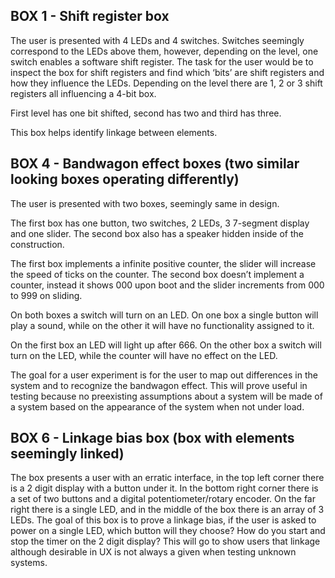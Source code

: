 ## BOX 1 - Shift register box

The user is presented with 4 LEDs and 4 switches. Switches seemingly correspond to the LEDs above them, however, depending on the level, one switch enables a software shift register. The task for the user would be to inspect the box for shift registers and find which ‘bits’ are shift registers and how they influence the LEDs. Depending on the level there are 1, 2 or 3 shift registers all influencing a 4-bit box.

First level has one bit shifted, second has two and third has three.

This box helps identify linkage between elements.


## BOX 4 - Bandwagon effect boxes (two similar looking boxes operating differently)

The user is presented with two boxes, seemingly same in design.

The first box has one button, two switches, 2 LEDs, 3 7-segment display and one slider. The second box also has a speaker hidden inside of the construction. 

The first box implements a infinite positive counter, the slider will increase the speed of ticks on the counter. The second box doesn’t implement a counter, instead it shows 000 upon boot and the slider increments from 000 to 999 on sliding. 

On both boxes a switch will turn on an LED. On one box a single button will play a sound, while on the other it will have no functionality assigned to it.

On the first box an LED will light up after 666. On the other box a switch will turn on the LED, while the counter will have no effect on the LED.

The goal for a user experiment is for the user to map out differences in the system and to recognize the bandwagon effect. This will prove useful in testing because no preexisting assumptions about a system will be made of a system based on the appearance of the system when not under load.

## BOX 6 - Linkage bias box (box with elements seemingly linked)

The box presents a user with an erratic interface, in the top left corner there is a 2 digit display with a button under it. In the bottom right corner there is a set of two buttons and a digital potentiometer/rotary encoder. On the far right there is a single LED, and in the middle of the box there is an array of 3 LEDs. The goal of this box is to prove a linkage bias, if the user is asked to power on a single LED, which button will they choose? How do you start and stop the timer on the 2 digit display? This will go to show users that linkage although desirable in UX is not always a given when testing unknown systems.

